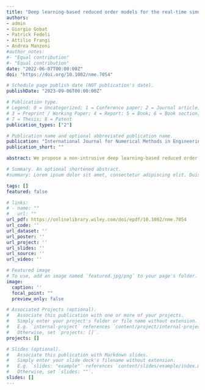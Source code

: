 ```yaml
---
title: "Deep learning-based reduced order models for the real-time simulation of the nonlinear dynamics of microstructures"
authors:
- admin
- Giorgio Gobat
- Patrick Fedeli
- Attilio Frangi
- Andrea Manzoni
#author_notes:
#- "Equal contribution"
#- "Equal contribution"
date: "2022-06-07T00:00:00Z"
doi: "https://doi.org/10.1002/nme.7054"

# Schedule page publish date (NOT publication's date).
publishDate: "2023-09-06T00:00:00Z"

# Publication type.
# Legend: 0 = Uncategorized; 1 = Conference paper; 2 = Journal article;
# 3 = Preprint / Working Paper; 4 = Report; 5 = Book; 6 = Book section;
# 7 = Thesis; 8 = Patent
publication_types: ["2"]

# Publication name and optional abbreviated publication name.
publication: "International Journal for Numerical Methods in Engineering, 123(20):4749-4777"
publication_short: ""

abstract: We propose a non-intrusive deep learning-based reduced order model(DL-ROM) capable of capturing the complex dynamics of mechanical systemsshowing inertia and geometric nonlinearities. In the first phase, a limited num-ber of high fidelity snapshots are used to generate a POD-Galerkin ROM whichis subsequently exploited to generate the data, covering the whole parameterrange, used in the training phase of the DL-ROM. A convolutional autoencoderis employed to map the system response onto a low-dimensional representa-tion and, in parallel, to model the reduced nonlinear trial manifold. The systemdynamics on the manifold is described by means of a deep feedforward neuralnetwork that is trained together with the autoencoder. The strategy is bench-marked against high fidelity solutions on a clamped-clamped beam and on areal micromirror with softening response and multiplicity of solutions. By com-paring the different computational costs, we discuss the impressive gain inperformance and show that the DL-ROM truly represents a real-time tool whichcan be profitably and efficiently employed in complex system-level simulationprocedures for design and optimization purposes.

# Summary. An optional shortened abstract.
#summary: Lorem ipsum dolor sit amet, consectetur adipiscing elit. Duis posuere tellus ac convallis placerat. Proin tincidunt magna sed ex sollicitudin condimentum.

tags: []
featured: false

# links:
# - name: ""
#   url: ""
url_pdf: https://onlinelibrary.wiley.com/doi/epdf/10.1002/nme.7054
url_code: ''
url_dataset: ''
url_poster: ''
url_project: ''
url_slides: ''
url_source: ''
url_video: ''

# Featured image
# To use, add an image named `featured.jpg/png` to your page's folder. 
image:
  caption: ''
  focal_point: ""
  preview_only: false

# Associated Projects (optional).
#   Associate this publication with one or more of your projects.
#   Simply enter your project's folder or file name without extension.
#   E.g. `internal-project` references `content/project/internal-project/index.md`.
#   Otherwise, set `projects: []`.
projects: []

# Slides (optional).
#   Associate this publication with Markdown slides.
#   Simply enter your slide deck's filename without extension.
#   E.g. `slides: "example"` references `content/slides/example/index.md`.
#   Otherwise, set `slides: ""`.
slides: []
---
```

